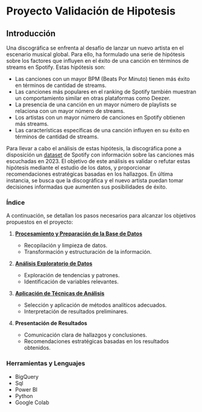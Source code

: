 # Proyecto Validación de Hipotesis

## Introducción
Una discográfica se enfrenta al desafío de lanzar un nuevo artista en el escenario musical global. Para ello, ha formulado una serie de hipótesis sobre los factores que influyen en el éxito de una canción en términos de streams en Spotify. Estas hipótesis son:

* Las canciones con un mayor BPM (Beats Por Minuto) tienen más éxito en términos de cantidad de streams.
* Las canciones más populares en el ranking de Spotify también muestran un comportamiento similar en otras plataformas como Deezer.
* La presencia de una canción en un mayor número de playlists se relaciona con un mayor número de streams.
* Los artistas con un mayor número de canciones en Spotify obtienen más streams.
* Las características específicas de una canción influyen en su éxito en términos de cantidad de streams.
  
Para llevar a cabo el análisis de estas hipótesis, la discográfica pone a disposición un [dataset](https://github.com/Maria-Data-Analyst/Proyecto-Validacion-Hipotesis/tree/main/dataset) de Spotify con información sobre las canciones más escuchadas en 2023. El objetivo de este análisis es validar o refutar estas hipótesis mediante el estudio de los datos, y proporcionar recomendaciones estratégicas basadas en los hallazgos. En última instancia, se busca que la discográfica y el nuevo artista puedan tomar decisiones informadas que aumenten sus posibilidades de éxito.
### Índice

A continuación, se detallan los pasos necesarios para alcanzar los objetivos propuestos en el proyecto:

1. [**Procesamiento y Preparación de la Base de Datos**](https://github.com/Maria-Data-Analyst/Proyecto-Validacion-Hipotesis/tree/main/Procesamiento)
   - Recopilación y limpieza de datos.
   - Transformación y estructuración de la información.
   
2. [**Análisis Exploratorio de Datos**](https://github.com/Maria-Data-Analyst/Proyecto-Validacion-Hipotesis/tree/main/Exploracion)
   - Exploración de tendencias y patrones.
   - Identificación de variables relevantes.
   
3. [**Aplicación de Técnicas de Análisis**](https://github.com/Maria-Data-Analyst/Proyecto-Validacion-Hipotesis/tree/main/Tecnica-Analisis)
   - Selección y aplicación de métodos analíticos adecuados.
   - Interpretación de resultados preliminares.
   
4. **Presentación de Resultados**
   - Comunicación clara de hallazgos y conclusiones.
   - Recomendaciones estratégicas basadas en los resultados obtenidos.
### Herramientas y Lenguajes 
- BigQuery
- Sql
- Power BI
- Python
- Google Colab
  
